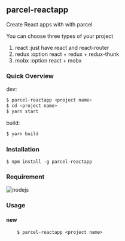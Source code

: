 ## parcel-reactapp
Create React apps with with parcel

You can choose three types of your project
1. react :just have react and react-router
2. redux :option react +  redux + redux-thunk
3. mobx :option react + mobx
### Quick Overview

dev:

```bash
$ parcel-reactapp <project name>
$ cd <project name>
$ yarn start
```

build: 
```bash
$ yarn build
```

### Installation

```
$ npm install -g parcel-reactapp
```

### Requirement
![nodejs](https://img.shields.io/badge/nodejs-%3E%3D%208.x-red.svg)


### Usage

#### new
```
    $ parcel-reactapp <project name>
```

